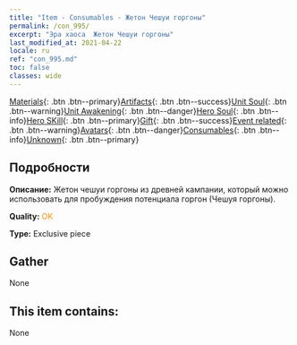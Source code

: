 ```yaml
---
title: "Item - Consumables - Жетон Чешуи горгоны"
permalink: /con_995/
excerpt: "Эра хаоса  Жетон Чешуи горгоны"
last_modified_at: 2021-04-22
locale: ru
ref: "con_995.md"
toc: false
classes: wide
---
```

 [Materials](/ItemsRU/){: .btn .btn--primary}[Artifacts](/ItemsRU/Artifacts/){: .btn .btn--success}[Unit Soul](/ItemsRU/UnitSoul/){: .btn .btn--warning}[Unit Awakening](/ItemsRU/UnitAwakening/){: .btn .btn--danger}[Hero Soul](/ItemsRU/HeroSoul/){: .btn .btn--info}[Hero SKill](/ItemsRU/HeroSkill/){: .btn .btn--primary}[Gift](/ItemsRU/Gift/){: .btn .btn--success}[Event related](/ItemsRU/Events/){: .btn .btn--warning}[Avatars](/ItemsRU/Avatars/){: .btn .btn--danger}[Consumables](/ItemsRU/Consumables/){: .btn .btn--info}[Unknown](/ItemsRU/Unknown/){: .btn .btn--primary}

## Подробности
 **Описание:** Жетон чешуи горгоны из древней кампании, который можно использовать для пробуждения потенциала горгон (Чешуя горгоны).

 **Quality:** <span style="color: #FF8C00">OK</span>

 **Type:** Exclusive piece

## Gather

  None

## This item contains:

  None

